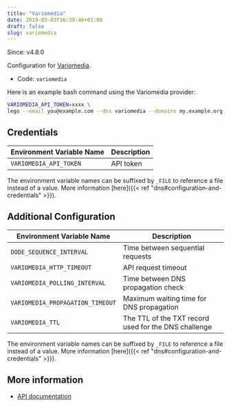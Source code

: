 ```yaml
---
title: "Variomedia"
date: 2019-03-03T16:39:46+01:00
draft: false
slug: variomedia
---
```


<!-- THIS DOCUMENTATION IS AUTO-GENERATED. PLEASE DO NOT EDIT. -->
<!-- providers/dns/variomedia/variomedia.toml -->
<!-- THIS DOCUMENTATION IS AUTO-GENERATED. PLEASE DO NOT EDIT. -->

Since: v4.8.0

Configuration for [Variomedia](https://www.variomedia.de/).


<!--more-->

- Code: `variomedia`

Here is an example bash command using the Variomedia provider:

```bash
VARIOMEDIA_API_TOKEN=xxxx \
lego --email you@example.com --dns variomedia --domains my.example.org run
```




## Credentials

| Environment Variable Name | Description |
|-----------------------|-------------|
| `VARIOMEDIA_API_TOKEN` | API token |

The environment variable names can be suffixed by `_FILE` to reference a file instead of a value.
More information [here]({{< ref "dns#configuration-and-credentials" >}}).


## Additional Configuration

| Environment Variable Name | Description |
|--------------------------------|-------------|
| `DODE_SEQUENCE_INTERVAL` | Time between sequential requests |
| `VARIOMEDIA_HTTP_TIMEOUT` | API request timeout |
| `VARIOMEDIA_POLLING_INTERVAL` | Time between DNS propagation check |
| `VARIOMEDIA_PROPAGATION_TIMEOUT` | Maximum waiting time for DNS propagation |
| `VARIOMEDIA_TTL` | The TTL of the TXT record used for the DNS challenge |

The environment variable names can be suffixed by `_FILE` to reference a file instead of a value.
More information [here]({{< ref "dns#configuration-and-credentials" >}}).




## More information

- [API documentation](https://api.variomedia.de/docs/dns-records.html)

<!-- THIS DOCUMENTATION IS AUTO-GENERATED. PLEASE DO NOT EDIT. -->
<!-- providers/dns/variomedia/variomedia.toml -->
<!-- THIS DOCUMENTATION IS AUTO-GENERATED. PLEASE DO NOT EDIT. -->
